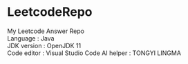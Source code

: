 # LeetcodeRepo
My Leetcode Answer Repo  
Language : Java  
JDK version : OpenJDK 11  
Code editor : Visual Studio Code
AI helper : TONGYI LINGMA
